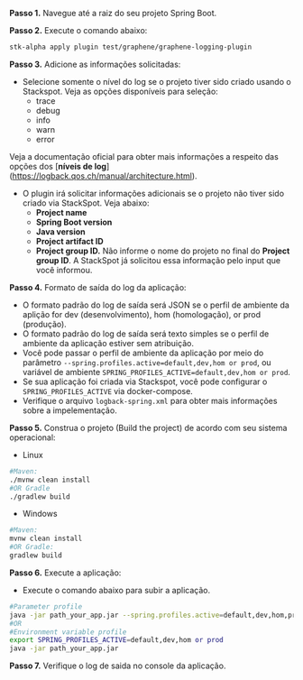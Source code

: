 **Passo 1.** Navegue até a raiz do seu projeto Spring Boot.

**Passo 2.** Execute o comando abaixo:
```bash
stk-alpha apply plugin test/graphene/graphene-logging-plugin
```

**Passo 3.** Adicione as informações solicitadas:

- Selecione somente o nível do log se o projeto tiver sido criado usando o Stackspot. Veja as opções disponíveis para seleção:
    - trace
    - debug
    - info
    - warn
    - error

Veja a documentação oficial para obter mais informações a respeito das opções dos [**níveis de log**] (https://logback.qos.ch/manual/architecture.html).

- O plugin irá solicitar informações adicionais se o projeto não tiver sido criado via StackSpot. Veja abaixo: 
    - **Project name**
    - **Spring Boot version**
    - **Java version**
    - **Project artifact ID**
    - **Project group ID.**  Não informe o nome do projeto no final do **Project group ID**. A StackSpot já solicitou essa informação pelo input que você informou.

**Passo 4.** Formato de saída do log da aplicação:

- O formato padrão do log de saída será JSON se o perfil de ambiente da aplição for dev (desenvolvimento), hom (homologação), or prod (produção).
- O formato padrão do log de saída será texto simples se o perfil de ambiente da aplicação estiver sem atribuição.
- Você pode passar o perfil de ambiente da aplicação por meio do parâmetro `--spring.profiles.active=default,dev,hom or prod`, ou variável de ambiente
  `SPRING_PROFILES_ACTIVE=default,dev,hom or prod`.
- Se sua aplicação foi criada via Stackspot, você pode configurar o `SPRING_PROFILES_ACTIVE` via docker-compose.
- Verifique o arquivo `logback-spring.xml` para obter mais informações sobre a impelementação.

**Passo 5.** Construa o projeto (Build the project) de acordo com seu sistema operacional:

- Linux
```bash
#Maven:
./mvnw clean install
#OR Gradle
./gradlew build
```
- Windows
```bash
#Maven: 
mvnw clean install
#OR Gradle: 
gradlew build
```

**Passo 6.** Execute a aplicação:

- Execute o comando abaixo para subir a aplicação.
```bash
#Parameter profile
java -jar path_your_app.jar --spring.profiles.active=default,dev,hom,prod
#OR
#Environment variable profile
export SPRING_PROFILES_ACTIVE=default,dev,hom or prod
java -jar path_your_app.jar
```

**Passo 7.** Verifique o log de saida no console da aplicação.
